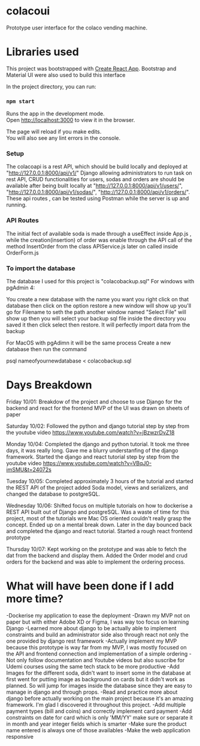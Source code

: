 # colacoui

Prototype user interface for the colaco vending machine.

# Libraries used
This project was bootstrapped with [Create React App](https://github.com/facebook/create-react-app).
Bootstrap and Material UI were also used to build this interface

In the project directory, you can run:

### `npm start`

Runs the app in the development mode.\
Open [http://localhost:3000](http://localhost:3000) to view it in the browser.

The page will reload if you make edits.\
You will also see any lint errors in the console.

### Setup 
The colacoapi is a rest API, which should be build locally and deployed at "http://127.0.0.1:8000/api/v1/"
Django allowing administrators to run task on rest API, CRUD functionalities for users, sodas and orders are
should be available after being built locally at "http://127.0.0.1:8000/api/v1/users/", 
"http://127.0.0.1:8000/api/v1/sodas/", "http://127.0.0.1:8000/api/v1/orders/". These api routes , can be tested
using Postman while the server is up and running.

### API Routes 

The initial fect of available soda is made through a useEffect inside App.js , while the creation(insertion) of
order was enable through the API call of the method InsertOrder from the class APIService.js later on called inside OrderForm.js

### To import the database

The database I used for this project is "colacobackup.sql"
For windows with pgAdmin 4:

You create a new database with the name you want 
you right click on that database 
then click on the option restore
a new window will show up you'll go for 
Filename to seth the path another window named "Select File" will show up
then you will select your backup sql file inside the directory you saved it 
then click select then restore. It will perfectly import data from the backup

For MacOS with pgAdimn it will be the same process 
Create a new database then run the command

psql nameofyournewdatabase < colacobackup.sql

# Days Breakdown

Friday 10/01: Breakdow of the project and choose to use Django for the backend and react for the frontend
              MVP of the UI was drawn on sheets of paper

Saturday 10/02: Followed the python and django tutorial step by step from the youtube video
                https://www.youtube.com/watch?v=jBzwzrDvZ18

Monday 10/04: Completed the django and python tutorial. It took me three days, it was really long. Gave me a 
              blurry understanfing of the django framework.
              Started the django and react tutorial step by step from the youtube video 
              https://www.youtube.com/watch?v=VBqJ0-imSMU&t=24072s

Tuesday 10/05: Completed approximately 3 hours of the tutorial and started the REST API of the project 
               added Soda model, views and serializers, and changed the database to postgreSQL.

Wednesday 10/06: Shifted focus on multiple tutorials on how to dockerise a REST API built out of Django and
                 postgreSQL. Was a waste of time for this project, most of the tutorials wre Mac OS oriented 
                 couldn't really grasp the concept. Ended up on a mental break down. Later in the day bounced 
                 back and completed the django and react tutorial. Started a rough react frontend prototype

Thursday 10/07: Kept working on the prototype and was able to fetch the dat from the backend and display them.
                Added the Order model and crud orders for the backend and was able to implement the ordering process.

# What will have been done if I add more time?

-Dockerise my application to ease the deployment
-Drawn my MVP not on paper but with either Adobe XD or Figma, I was way too focus on learning Django
-Learned more about django to be actually able to implement constraints and build an administrator side
also through react not only the one provided by django rest framework
-Actually implement my MVP because this prototype is way far from my MVP, I was mostly focused on the API and 
frontend connection and implementation of a simple ordering
-Not only follow documentation and Youtube videos but also suscribe for Udemi courses using the same tech stack 
to be more productive
-Add Images for the different soda, didn't want to insert some in the database at first went for putting
image as background on cards but it didn't work as planned. So will jump for images inside the database
since they are easy to manage in django and through props.
-Read and practice more about django before actually working on the main project because it's an amazing framework. I'm glad I discovered it throughout this project.
-Add multiple payment types (bill and coins) and correctly implement card payment
-Add constraints on date for card which is only 'MM/YY' make sure or separate it in month and year integer fields 
which is smarter
-Make sure the product name entered is always one of those availables
-Make the web application responsive


